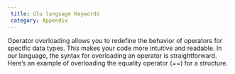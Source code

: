 ```yaml
---
 title: Glu language Keywords
 category: Appendix
---
```


Operator overloading allows you to redefine the behavior of operators for specific data types. This makes your code more intuitive and readable. In our language, the syntax for overloading an operator is straightforward. Here’s an example of overloading the equality operator (==) for a structure.
